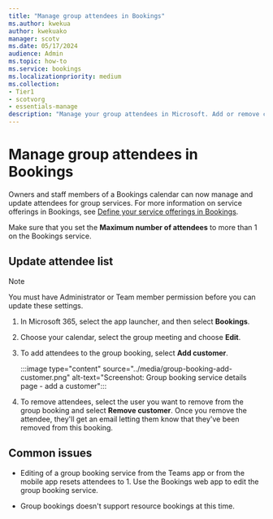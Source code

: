 ```yaml
---
title: "Manage group attendees in Bookings"
ms.author: kwekua
author: kwekuako
manager: scotv
ms.date: 05/17/2024
audience: Admin
ms.topic: how-to
ms.service: bookings
ms.localizationpriority: medium
ms.collection:
- Tier1
- scotvorg
- essentials-manage
description: "Manage your group attendees in Microsoft. Add or remove customers from a booking."
---
```


# Manage group attendees in Bookings

Owners and staff members of a Bookings calendar can now manage and update attendees for group services. For more information on service offerings in Bookings, see [Define your service offerings in Bookings](define-service-offerings.md).

Make sure that you set the **Maximum number of attendees** to more than 1 on the Bookings service.

## Update attendee list

> [!NOTE]
> You must have Administrator or Team member permission before you can update these settings.

1. In Microsoft 365, select the app launcher, and then select **Bookings**.

2. Choose your calendar, select the group meeting and choose **Edit**.

3. To add attendees to the group booking, select **Add customer**.

    :::image type="content" source="../media/group-booking-add-customer.png" alt-text="Screenshot: Group booking service details page - add a customer":::

4. To remove attendees, select the user you want to remove from the group booking and select **Remove customer**. Once you remove the attendee, they'll get an email letting them know that they've been removed from this booking.

## Common issues

- Editing of a group booking service from the Teams app or from the mobile app resets attendees to 1. Use the Bookings web app to edit the group booking service.

- Group bookings doesn't support resource bookings at this time.

